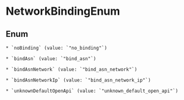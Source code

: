 
# NetworkBindingEnum

## Enum


    * `noBinding` (value: `"no_binding"`)

    * `bindAsn` (value: `"bind_asn"`)

    * `bindAsnNetwork` (value: `"bind_asn_network"`)

    * `bindAsnNetworkIp` (value: `"bind_asn_network_ip"`)

    * `unknownDefaultOpenApi` (value: `"unknown_default_open_api"`)



